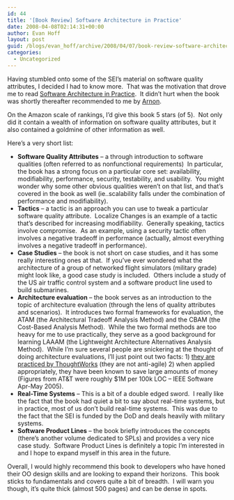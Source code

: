 ```yaml
---
id: 44
title: '[Book Review] Software Architecture in Practice'
date: 2008-04-08T02:14:31+00:00
author: Evan Hoff
layout: post
guid: /blogs/evan_hoff/archive/2008/04/07/book-review-software-architecture-in-practice.aspx
categories:
  - Uncategorized
---
```

Having stumbled onto some of the SEI&#8217;s material on software quality attributes, I decided I had to know more.&nbsp; That was the motivation that drove me to read <a href="http://www.amazon.com/Software-Architecture-Practice-2nd-Engineering/dp/0321154959/" target="_blank">Software Architecture in Practice</a>.&nbsp; It didn&#8217;t hurt when the book was shortly thereafter recommended to me&nbsp;by <a href="http://www.rgoarchitects.com/" target="_blank">Arnon</a>.

On the Amazon scale of rankings, I&#8217;d give this book 5 stars (of 5).&nbsp; Not only did it contain a wealth of information on software quality attributes, but it also contained a goldmine of other information as well.

Here&#8217;s a very short list:

  * **Software Quality Attributes** &#8211; a through introduction to software qualities (often referred to as nonfunctional requirements)&nbsp; In particular, the book has a strong focus on a particular core set: availability, modifiability, performance, security, testability, and usability.&nbsp; You might wonder why some other obvious qualities weren&#8217;t on that list, and that&#8217;s covered in the book as well (ie..scalability falls under the combination of performance and modifiability).
  * **Tactics** &#8211; a tactic is an approach you can use to tweak a particular software quality attribute.&nbsp; Localize Changes is an example of a tactic that&#8217;s described for increasing modifiability.&nbsp; Generally speaking, tactics involve compromise.&nbsp; As an example, using a security tactic often involves a negative tradeoff in performance (actually, almost everything involves a negative tradeoff in performance).
  * **Case Studies** &#8211; the book is not short on case studies, and it has some really interesting ones at that.&nbsp; If you&#8217;ve ever wondered what the architecture of a group of networked flight simulators (military grade) might look like, a good case study is included.&nbsp; Others include a study of the US air traffic control system and a software product line used to build submarines.
  * **Architecture evaluation** &#8211; the book serves as an introduction to the topic of architecture evaluation (through the lens of quality attributes and scenarios).&nbsp; It introduces two formal frameworks for evaluation, the ATAM (the Architectural Tradeoff Analysis Method) and the CBAM (the Cost-Based Analysis Method).&nbsp; While the two formal methods are too heavy for me to use practically, they serve as a good background for learning LAAAM (the Lightweight Architecture Alternatives Analysis Method).&nbsp; While I&#8217;m sure several people are snickering at the thought of doing architecture evaluations, I&#8217;ll just point out two facts: 1) <a href="http://www.thoughtworks.com/our-clients/case-studies/banking-architecture-evaluation.html" target="_blank">they are practiced by ThoughtWorks</a> (they are not anti-agile) 2) when applied appropriately, they have been known to save large amounts of money (Figures from AT&T were roughly $1M per 100k LOC &#8211; IEEE Software Apr-May 2005).
  * **Real-Time Systems** &#8211; This is a bit of a double edged sword.&nbsp; I really like the fact that the book had quiet a bit to say about real-time systems, but in practice, most of us don&#8217;t build real-time systems.&nbsp; This was due to the fact that the SEI is funded by the DoD and deals heavily with military systems.
  * **Software Product Lines** &#8211; the book briefly introduces the concepts (there&#8217;s another volume dedicated to SPLs) and provides a very nice case study.&nbsp; Software Product Lines is definitely a topic I&#8217;m interested in and I hope to expand myself in this area in the future.

Overall, I would highly recommend this book to developers who have honed their OO design skills and are looking to expand their horizons.&nbsp; This book sticks to fundamentals&nbsp;and covers quite a bit of breadth.&nbsp; I will warn you though, it&#8217;s quite thick (almost 500 pages) and can be dense in spots.